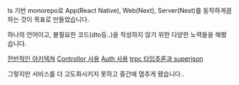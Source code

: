 ts 기반 monorepo로 App(React Native), Web(Next), Server(Nest)를 동작하게끔 하는 것이 목표로 만들었습니다.

하나의 언어이고, 불필요한 코드(dto등..)을 작성하지 않기 위한 다양한 노력들을 해봤습니다.

[전반적인 아키텍쳐](https://velog.io/@11t518s/TypeScript-%EC%A0%9C%ED%92%88-%EA%B0%9C%EB%B0%9C%EC%9D%98-Next-Step-with-tRPC-React-Native-NextJs-NestJs)
[Controllor 사용](https://velog.io/@11t518s/NestJS%EC%97%90%EC%84%9C-tRPC%EB%A5%BC-%EC%82%AC%EC%9A%A9%ED%95%A0-%EB%95%8C%EC%9D%98-Controller)
[Auth 사용](https://velog.io/@11t518s/NestJS%EC%97%90%EC%84%9C-tRPC%EB%A5%BC-%EC%82%AC%EC%9A%A9%ED%95%A0-%EB%95%8C%EC%9D%98-Auth)
[trpc 타입추론과 superjson](https://velog.io/@11t518s/tRPC%EB%A5%BC-%EC%82%AC%EC%9A%A9%ED%95%A0-%EB%95%8C-%EB%8D%94-%EC%9E%98-%ED%83%80%EC%9E%85%EC%B6%94%EB%A1%A0%ED%95%98%EA%B8%B0)

그렇지만 서비스를 더 고도화시키지 못하고 중간에 멈추게 됐습니다..
